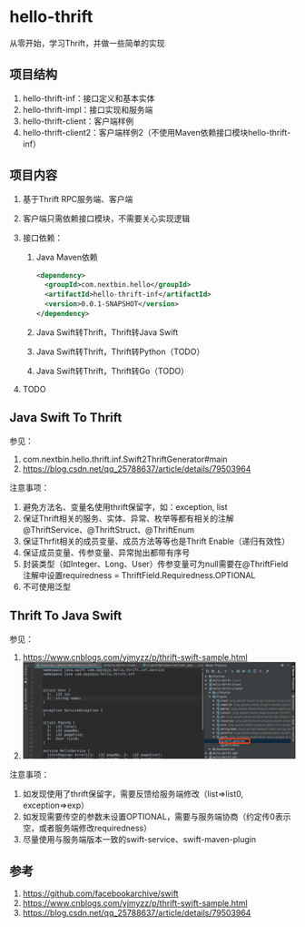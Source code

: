 # hello-thrift

从零开始，学习Thrift，并做一些简单的实现

## 项目结构

1. hello-thrift-inf：接口定义和基本实体
2. hello-thrift-impl：接口实现和服务端
3. hello-thrift-client：客户端样例
3. hello-thrift-client2：客户端样例2（不使用Maven依赖接口模块hello-thrift-inf）

## 项目内容

1. 基于Thrift RPC服务端、客户端

2. 客户端只需依赖接口模块，不需要关心实现逻辑

3. 接口依赖：
   1. Java Maven依赖

      ```xml
      <dependency>
      	<groupId>com.nextbin.hello</groupId>
      	<artifactId>hello-thrift-inf</artifactId>
      	<version>0.0.1-SNAPSHOT</version>
      </dependency>
      ```

   2. Java Swift转Thrift，Thrift转Java Swift

   3. Java Swift转Thrift，Thrift转Python（TODO）

   4. Java Swift转Thrift，Thrift转Go（TODO）

4. TODO

## Java Swift To Thrift

参见：

1. com.nextbin.hello.thrift.inf.Swift2ThriftGenerator#main
2. https://blog.csdn.net/qq_25788637/article/details/79503964

注意事项：

1. 避免方法名、变量名使用thrift保留字，如：exception, list
2. 保证Thrift相关的服务、实体、异常、枚举等都有相关的注解@ThriftService、@ThriftStruct、@ThriftEnum
3. 保证Thrfit相关的成员变量、成员方法等等也是Thrift Enable（递归有效性）
4. 保证成员变量、传参变量、异常抛出都带有序号
5. 封装类型（如Integer、Long、User）传参变量可为null需要在@ThriftField注解中设置requiredness = ThriftField.Requiredness.OPTIONAL
6. 不可使用泛型

## Thrift To Java Swift

参见：

1. https://www.cnblogs.com/yjmyzz/p/thrift-swift-sample.html
2. ![image-20181202220344735](doc/images/image-20181202220344735.png)

注意事项：

1. 如发现使用了thrift保留字，需要反馈给服务端修改（list=>list0, exception=>exp）
2. 如发现需要传空的参数未设置OPTIONAL，需要与服务端协商（约定传0表示空，或者服务端修改requiredness）
3. 尽量使用与服务端版本一致的swift-service、swift-maven-plugin



## 参考

1. https://github.com/facebookarchive/swift
2. https://www.cnblogs.com/yjmyzz/p/thrift-swift-sample.html
3. https://blog.csdn.net/qq_25788637/article/details/79503964

